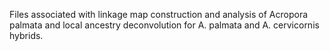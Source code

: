 Files associated with linkage map construction and analysis of Acropora palmata and local ancestry deconvolution for A. palmata and A. cervicornis hybrids. 
